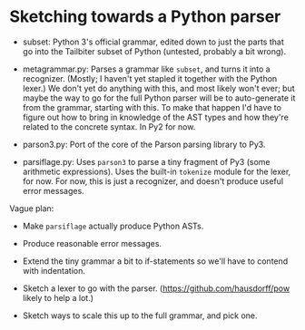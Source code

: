 # Sketching towards a Python parser

* subset: Python 3's official grammar, edited down to just the parts
  that go into the Tailbiter subset of Python (untested, probably a
  bit wrong).

* metagrammar.py: Parses a grammar like `subset`, and turns it into a
  recognizer. (Mostly; I haven't yet stapled it together with the
  Python lexer.) We don't yet do anything with this, and most likely
  won't ever; but maybe the way to go for the full Python parser will
  be to auto-generate it from the grammar, starting with this. To make
  that happen I'd have to figure out how to bring in knowledge of the
  AST types and how they're related to the concrete syntax. In Py2 for
  now.

* parson3.py: Port of the core of the Parson parsing library to Py3.

* parsiflage.py: Uses `parson3` to parse a tiny fragment of Py3 (some
  arithmetic expressions). Uses the built-in `tokenize` module for the
  lexer, for now. For now, this is just a recognizer, and doesn't
  produce useful error messages.

Vague plan: 

* Make `parsiflage` actually produce Python ASTs.

* Produce reasonable error messages.

* Extend the tiny grammar a bit to if-statements so we'll have to
  contend with indentation.

* Sketch a lexer to go with the
  parser. (https://github.com/hausdorff/pow likely to help a lot.)

* Sketch ways to scale this up to the full grammar, and pick one.
